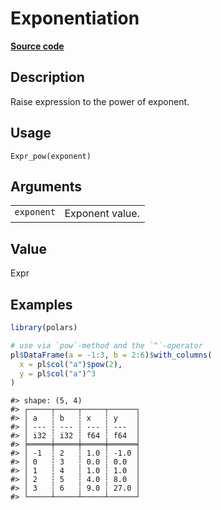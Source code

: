 

# Exponentiation

[**Source code**](https://github.com/pola-rs/r-polars/tree/main/R/expr__expr.R#L2147)

## Description

Raise expression to the power of exponent.

## Usage

<pre><code class='language-R'>Expr_pow(exponent)
</code></pre>

## Arguments

<table>
<tr>
<td style="white-space: nowrap; font-family: monospace; vertical-align: top">
<code id="Expr_pow_:_exponent">exponent</code>
</td>
<td>
Exponent value.
</td>
</tr>
</table>

## Value

Expr

## Examples

``` r
library(polars)

# use via `pow`-method and the `^`-operator
pl$DataFrame(a = -1:3, b = 2:6)$with_columns(
  x = pl$col("a")$pow(2),
  y = pl$col("a")^3
)
```

    #> shape: (5, 4)
    #> ┌─────┬─────┬─────┬──────┐
    #> │ a   ┆ b   ┆ x   ┆ y    │
    #> │ --- ┆ --- ┆ --- ┆ ---  │
    #> │ i32 ┆ i32 ┆ f64 ┆ f64  │
    #> ╞═════╪═════╪═════╪══════╡
    #> │ -1  ┆ 2   ┆ 1.0 ┆ -1.0 │
    #> │ 0   ┆ 3   ┆ 0.0 ┆ 0.0  │
    #> │ 1   ┆ 4   ┆ 1.0 ┆ 1.0  │
    #> │ 2   ┆ 5   ┆ 4.0 ┆ 8.0  │
    #> │ 3   ┆ 6   ┆ 9.0 ┆ 27.0 │
    #> └─────┴─────┴─────┴──────┘
